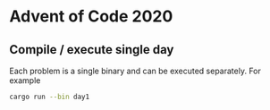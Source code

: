 # Advent of Code 2020

## Compile / execute single day

Each problem is a single binary and can be executed separately.
For example

```bash
cargo run --bin day1
```
